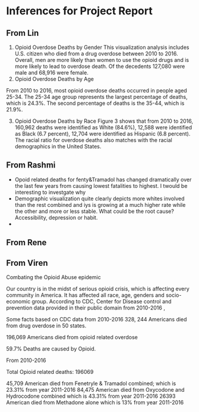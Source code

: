 # Inferences for Project Report
## From Lin
1.	Opioid Overdose Deaths by Gender
This visualization analysis includes U.S. citizen who died from a drug overdose between 2010 to 2016. Overall, men are more likely than women to use the opioid drugs and is more likely to lead to overdose death. Of the decedents 127,080 were male and 68,916 were female.
2.	Opioid Overdose Deaths by Age

From 2010 to 2016, most opioid overdose deaths occurred in people aged 25-34. The 25-34 age group represents the largest percentage of deaths, which is 24.3%. The second percentage of deaths is the 35-44, which is 21.9%.

3.	Opioid Overdose Deaths by Race
Figure 3 shows that from 2010 to 2016, 160,962 deaths were identified as White (84.6%), 12,588 were identified as Black (6.7 percent), 12,704 were identified as Hispanic (6.8 percent). The racial ratio for overdose deaths also matches with the racial demographics in the United States.


## From Rashmi
- Opoid related deaths for fenty&Tramadol has changed dramatically over the last few years from causing lowest fatalities to highest. I twould be interesting to investgate why
- Demographic visualization quite clearly depicts more whites involved than the rest combined and iys is growing at a much higher rate while the other and more or less stable. What could be the root cause? Accessibility, depression or habit.
- 
## From Rene
## From Viren
Combating the Opioid Abuse epidemic
 
Our country is in the midst of serious opioid  crisis, which is affecting every community in America.  It has affected all race, age, genders and socio-economic group. According to CDC, Center for Disease control and prevention  data  provided in their public domain from 2010-2016 ,
 
Some facts based on CDC data from 2010-2016
328, 244 Americans died from drug overdose in 50 states.
 
196,069   Americans died from opioid related overdose
 
59.7%  Deaths are caused by Opioid.
 
From 2010-2016
 
Total Opioid related deaths: 196069
 
45,709   American died from Fenetryle & Tramadol combined;  which is  23.31%  from year 2011-2016
84,475   American died from Oxycodone and Hydrocodone combined which is 43.31% from year 2011-2016
26393    American died from Methadone alone which is 13% from year 2011-2016
